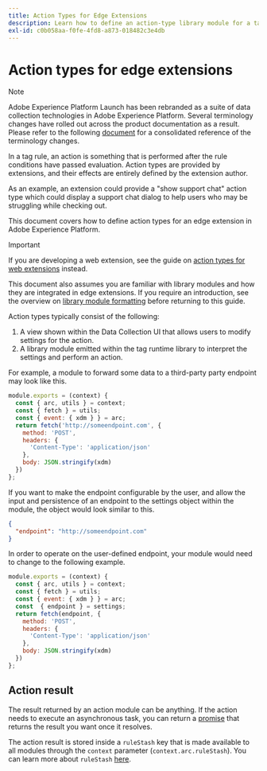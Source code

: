 ```yaml
---
title: Action Types for Edge Extensions
description: Learn how to define an action-type library module for a tag extension in an edge property.
exl-id: c0b058aa-f0fe-4fd8-a873-018482c3e4db
---
```

# Action types for edge extensions

>[!NOTE]
>
>Adobe Experience Platform Launch has been rebranded as a suite of data collection technologies in Adobe Experience Platform. Several terminology changes have rolled out across the product documentation as a result. Please refer to the following [document](../../term-updates.md) for a consolidated reference of the terminology changes.

In a tag rule, an action is something that is performed after the rule conditions have passed evaluation. Action types are provided by extensions, and their effects are entirely defined by the extension author.

As an example, an extension could provide a "show support chat" action type which could display a support chat dialog to help users who may be struggling while checking out.

This document covers how to define action types for an edge extension in Adobe Experience Platform.

>[!IMPORTANT]
>
>If you are developing a web extension, see the guide on [action types for web extensions](../web/action-types.md) instead.
>
>This document also assumes you are familiar with library modules and how they are integrated in edge extensions. If you require an introduction, see the overview on [library module formatting](./format.md) before returning to this guide.

Action types typically consist of the following:

1. A view shown within the Data Collection UI that allows users to modify settings for the action.
2. A library module emitted within the tag runtime library to interpret the settings and perform an action.

For example, a module to forward some data to a third-party party endpoint may look like this.

```js
module.exports = (context) {
  const { arc, utils } = context;
  const { fetch } = utils;
  const { event: { xdm } } = arc;
  return fetch('http://someendpoint.com', {
    method: 'POST',
    headers: {
      'Content-Type': 'application/json'
    },
    body: JSON.stringify(xdm)
  })
};
```

If you want to make the endpoint configurable by the user, and allow the input and persistence of an endpoint to the settings object within the module, the object would look similar to this.

```json
{
  "endpoint": "http://someendpoint.com"
}
```

In order to operate on the user-defined endpoint, your module would need to change to the following example.

```js
module.exports = (context) {
  const { arc, utils } = context;
  const { fetch } = utils;
  const { event: { xdm } } = arc;
  const  { endpoint } = settings;
  return fetch(endpoint, {
    method: 'POST',
    headers: {
      'Content-Type': 'application/json'
    },
    body: JSON.stringify(xdm)
  })
};
```

## Action result

The result returned by an action module can be anything. If the action needs to execute an asynchronous task, you can return a [promise](https://developer.mozilla.org/en-US/docs/Web/JavaScript/Reference/Global_Objects/Promise) that returns the result you want once it resolves.

The action result is stored inside a `ruleStash` key that is made available to all modules through the `context` parameter (`context.arc.ruleStash`). You can learn more about `ruleStash` [here](./context.md#rulestash).
